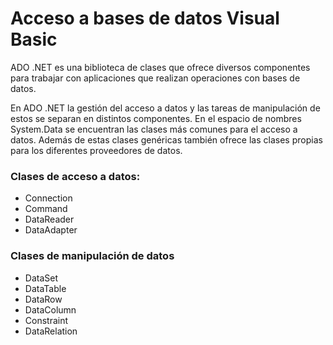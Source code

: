 <h1>Acceso a bases de datos Visual Basic</h1>
<p>ADO .NET es una biblioteca de clases que ofrece diversos componentes para trabajar con aplicaciones que realizan operaciones con bases de datos.</p>
<p>En ADO .NET la gestión del acceso a datos y las tareas de manipulación de estos se separan en distintos componentes. En el espacio de nombres System.Data se encuentran las clases más comunes para el acceso a datos. Además de estas clases genéricas también ofrece las clases propias para los diferentes proveedores de datos.</p>
<h3><strong>Clases de acceso a datos:</strong> </h3>
<ul>
  <li>Connection</li>
  <li>Command</li>
  <li>DataReader</li>
  <li>DataAdapter</li>
</ul>
<h3><strong>Clases de manipulación de datos</strong></h3>
<ul>
<li>DataSet</li>
  <li>DataTable</li>
  <li>DataRow</li>
  <li>DataColumn</li>
  <li>Constraint</li>
  <li>DataRelation</li>
</ul>
